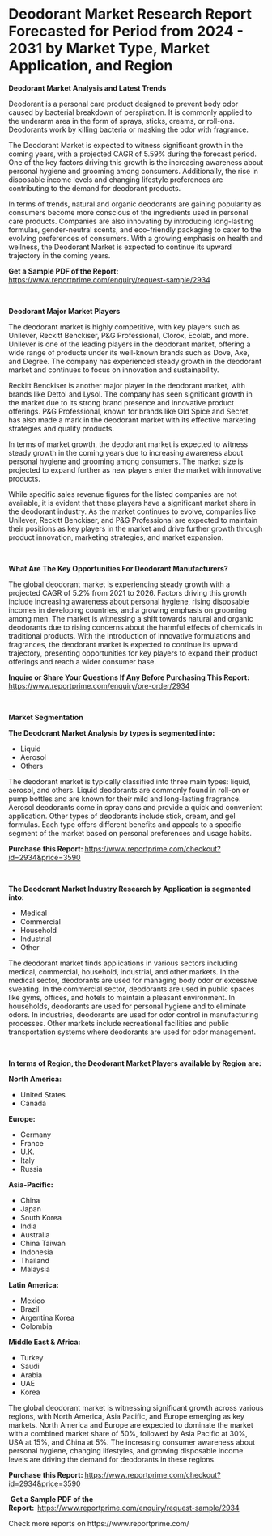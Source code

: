 <p><h1>Deodorant Market Research Report Forecasted for Period from 2024 -  2031 by Market Type, Market Application, and Region</h1></p><p><strong>Deodorant Market Analysis and Latest Trends</strong></p>
<p><p>Deodorant is a personal care product designed to prevent body odor caused by bacterial breakdown of perspiration. It is commonly applied to the underarm area in the form of sprays, sticks, creams, or roll-ons. Deodorants work by killing bacteria or masking the odor with fragrance.</p><p>The Deodorant Market is expected to witness significant growth in the coming years, with a projected CAGR of 5.59% during the forecast period. One of the key factors driving this growth is the increasing awareness about personal hygiene and grooming among consumers. Additionally, the rise in disposable income levels and changing lifestyle preferences are contributing to the demand for deodorant products.</p><p>In terms of trends, natural and organic deodorants are gaining popularity as consumers become more conscious of the ingredients used in personal care products. Companies are also innovating by introducing long-lasting formulas, gender-neutral scents, and eco-friendly packaging to cater to the evolving preferences of consumers. With a growing emphasis on health and wellness, the Deodorant Market is expected to continue its upward trajectory in the coming years.</p></p>
<p><strong>Get a Sample PDF of the Report:&nbsp;</strong> <a href="https://www.reportprime.com/enquiry/request-sample/2934">https://www.reportprime.com/enquiry/request-sample/2934</a></p>
<p>&nbsp;</p>
<p><strong>Deodorant Major Market Players</strong></p>
<p><p>The deodorant market is highly competitive, with key players such as Unilever, Reckitt Benckiser, P&G Professional, Clorox, Ecolab, and more. Unilever is one of the leading players in the deodorant market, offering a wide range of products under its well-known brands such as Dove, Axe, and Degree. The company has experienced steady growth in the deodorant market and continues to focus on innovation and sustainability.</p><p>Reckitt Benckiser is another major player in the deodorant market, with brands like Dettol and Lysol. The company has seen significant growth in the market due to its strong brand presence and innovative product offerings. P&G Professional, known for brands like Old Spice and Secret, has also made a mark in the deodorant market with its effective marketing strategies and quality products.</p><p>In terms of market growth, the deodorant market is expected to witness steady growth in the coming years due to increasing awareness about personal hygiene and grooming among consumers. The market size is projected to expand further as new players enter the market with innovative products.</p><p>While specific sales revenue figures for the listed companies are not available, it is evident that these players have a significant market share in the deodorant industry. As the market continues to evolve, companies like Unilever, Reckitt Benckiser, and P&G Professional are expected to maintain their positions as key players in the market and drive further growth through product innovation, marketing strategies, and market expansion.</p></p>
<p>&nbsp;</p>
<p><strong>What Are The Key Opportunities For Deodorant Manufacturers?</strong></p>
<p><p>The global deodorant market is experiencing steady growth with a projected CAGR of 5.2% from 2021 to 2026. Factors driving this growth include increasing awareness about personal hygiene, rising disposable incomes in developing countries, and a growing emphasis on grooming among men. The market is witnessing a shift towards natural and organic deodorants due to rising concerns about the harmful effects of chemicals in traditional products. With the introduction of innovative formulations and fragrances, the deodorant market is expected to continue its upward trajectory, presenting opportunities for key players to expand their product offerings and reach a wider consumer base.</p></p>
<p><strong>Inquire or Share Your Questions If Any Before Purchasing This Report:</strong> <a href="https://www.reportprime.com/enquiry/pre-order/2934">https://www.reportprime.com/enquiry/pre-order/2934</a></p>
<p>&nbsp;</p>
<p><strong>Market Segmentation</strong></p>
<p><strong>The Deodorant Market Analysis by types is segmented into:</strong></p>
<p><ul><li>Liquid</li><li>Aerosol</li><li>Others</li></ul></p>
<p><p>The deodorant market is typically classified into three main types: liquid, aerosol, and others. Liquid deodorants are commonly found in roll-on or pump bottles and are known for their mild and long-lasting fragrance. Aerosol deodorants come in spray cans and provide a quick and convenient application. Other types of deodorants include stick, cream, and gel formulas. Each type offers different benefits and appeals to a specific segment of the market based on personal preferences and usage habits.</p></p>
<p><strong>Purchase this Report:&nbsp;</strong><a href="https://www.reportprime.com/checkout?id=2934&price=3590">https://www.reportprime.com/checkout?id=2934&price=3590</a></p>
<p>&nbsp;</p>
<p><strong>The Deodorant Market Industry Research by Application is segmented into:</strong></p>
<p><ul><li>Medical</li><li>Commercial</li><li>Household</li><li>Industrial</li><li>Other</li></ul></p>
<p><p>The deodorant market finds applications in various sectors including medical, commercial, household, industrial, and other markets. In the medical sector, deodorants are used for managing body odor or excessive sweating. In the commercial sector, deodorants are used in public spaces like gyms, offices, and hotels to maintain a pleasant environment. In households, deodorants are used for personal hygiene and to eliminate odors. In industries, deodorants are used for odor control in manufacturing processes. Other markets include recreational facilities and public transportation systems where deodorants are used for odor management.</p></p>
<p>&nbsp;</p>
<p><strong>In terms of Region, the Deodorant Market Players available by Region are:</strong></p>
<p>
    <p> <strong> North America: </strong>
        <ul>
            <li>United States</li>
            <li>Canada</li>
        </ul>
        </p> 
    <p> <strong> Europe: </strong>
        <ul>
            <li>Germany</li>
            <li>France</li>
            <li>U.K.</li>
            <li>Italy</li>
            <li>Russia</li>
        </ul>
        </p> 
    <p> <strong> Asia-Pacific: </strong>
        <ul>
            <li>China</li>
            <li>Japan</li>
            <li>South Korea</li>
            <li>India</li>
            <li>Australia</li>
            <li>China Taiwan</li>
            <li>Indonesia</li>
            <li>Thailand</li>
            <li>Malaysia</li>
        </ul>
        </p> 
    <p> <strong> Latin America: </strong>
        <ul>
            <li>Mexico</li>
            <li>Brazil</li>
            <li>Argentina Korea</li>
            <li>Colombia</li>
        </ul>
        </p> 
    <p> <strong> Middle East & Africa: </strong>
        <ul>
            <li>Turkey</li>
            <li>Saudi</li>
            <li>Arabia</li>
            <li>UAE</li>
            <li>Korea</li>
        </ul>
    </p>
    </p>
<p><p>The global deodorant market is witnessing significant growth across various regions, with North America, Asia Pacific, and Europe emerging as key markets. North America and Europe are expected to dominate the market with a combined market share of 50%, followed by Asia Pacific at 30%, USA at 15%, and China at 5%. The increasing consumer awareness about personal hygiene, changing lifestyles, and growing disposable income levels are driving the demand for deodorants in these regions.</p></p>
<p><strong>Purchase this Report: </strong><a href="https://www.reportprime.com/checkout?id=2934&price=3590">https://www.reportprime.com/checkout?id=2934&price=3590</a></p>
<p>&nbsp;<strong>Get a Sample PDF of the Report:&nbsp;&nbsp;</strong><a href="https://www.reportprime.com/enquiry/request-sample/2934">https://www.reportprime.com/enquiry/request-sample/2934</a></p>
<p><strong></strong></p>
<p>Check more reports on https://www.reportprime.com/</p>